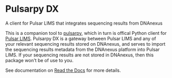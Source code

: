 # Pulsarpy DX
A client for Pulsar LIMS that integrates sequencing results from DNAnexus


This is a companion tool to [pulsarpy](https://github.com/nathankw/pulsarpy), which in turn is offical
Python client for [Pulsar LIMS](https://github.com/nathankw/pulsar_lims). Pulsarpy DX is a gateway 
between Pulsar LIMS and any of your relevant sequencing results stored on DNAnexus, and serves to 
import the sequencing results metadata from the DNAnexus platform into Pulsar LIMS. If your sequencing results are
not stored in DNAnexus, then this package won't be of use to you. 

See documentation on [Read the Docs](https://pulsarpy_dx.readthedocs.io/en/latest) for more details. 
